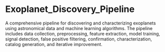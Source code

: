 # Exoplanet_Discovery_Pipeline
A comprehensive pipeline for discovering and characterizing exoplanets using astronomical data and machine learning algorithms. The pipeline includes data collection, preprocessing, feature extraction, model training, signal detection, false positive filtering, confirmation, characterization, catalog generation, and iterative improvement.
